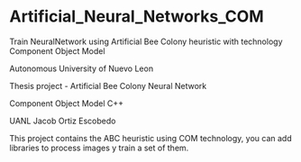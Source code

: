 # Artificial_Neural_Networks_COM
Train NeuralNetwork using Artificial Bee Colony heuristic with technology Component Object Model

Autonomous University of Nuevo Leon

Thesis project - Artificial Bee Colony Neural Network

Component Object Model C++

UANL Jacob Ortiz Escobedo

This project contains the ABC heuristic using COM technology, you can add libraries to process images y train a set of them.
